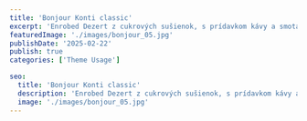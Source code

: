 ```yaml
---
title: 'Bonjour Konti classic'
excerpt: 'Enrobed Dezert z cukrových sušienok, s prídavkom kávy a smotany, jemného karamelu a jemná príchuť soufflé cappuccino.'
featuredImage: './images/bonjour_05.jpg'
publishDate: '2025-02-22'
publish: true
categories: ['Theme Usage']

seo:
  title: 'Bonjour Konti classic'
  description: 'Enrobed Dezert z cukrových sušienok, s prídavkom kávy a smotany, jemného karamelu a jemná príchuť soufflé cappuccino.'
  image: './images/bonjour_05.jpg'
---
```

